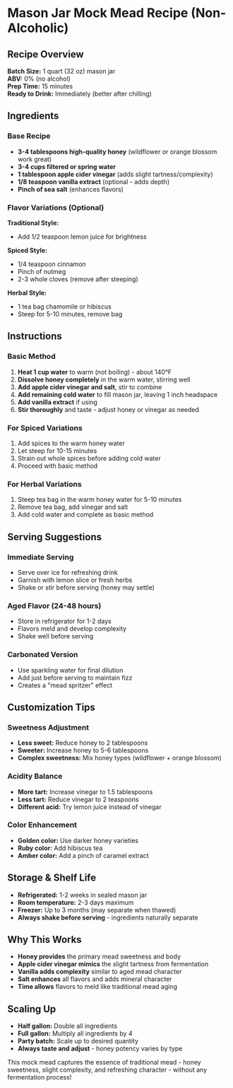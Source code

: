 # Mason Jar Mock Mead Recipe (Non-Alcoholic)

## Recipe Overview
**Batch Size:** 1 quart (32 oz) mason jar  
**ABV:** 0% (no alcohol)  
**Prep Time:** 15 minutes  
**Ready to Drink:** Immediately (better after chilling)  

## Ingredients

### Base Recipe
- **3-4 tablespoons high-quality honey** (wildflower or orange blossom work great)
- **3-4 cups filtered or spring water**
- **1 tablespoon apple cider vinegar** (adds slight tartness/complexity)
- **1/8 teaspoon vanilla extract** (optional - adds depth)
- **Pinch of sea salt** (enhances flavors)

### Flavor Variations (Optional)
**Traditional Style:**
- Add 1/2 teaspoon lemon juice for brightness

**Spiced Style:**
- 1/4 teaspoon cinnamon
- Pinch of nutmeg
- 2-3 whole cloves (remove after steeping)

**Herbal Style:**
- 1 tea bag chamomile or hibiscus
- Steep for 5-10 minutes, remove bag

## Instructions

### Basic Method
1. **Heat 1 cup water** to warm (not boiling) - about 140°F
2. **Dissolve honey completely** in the warm water, stirring well
3. **Add apple cider vinegar and salt**, stir to combine
4. **Add remaining cold water** to fill mason jar, leaving 1 inch headspace
5. **Add vanilla extract** if using
6. **Stir thoroughly** and taste - adjust honey or vinegar as needed

### For Spiced Variations
1. Add spices to the warm honey water
2. Let steep for 10-15 minutes
3. Strain out whole spices before adding cold water
4. Proceed with basic method

### For Herbal Variations
1. Steep tea bag in the warm honey water for 5-10 minutes
2. Remove tea bag, add vinegar and salt
3. Add cold water and complete as basic method

## Serving Suggestions

### Immediate Serving
- Serve over ice for refreshing drink
- Garnish with lemon slice or fresh herbs
- Shake or stir before serving (honey may settle)

### Aged Flavor (24-48 hours)
- Store in refrigerator for 1-2 days
- Flavors meld and develop complexity
- Shake well before serving

### Carbonated Version
- Use sparkling water for final dilution
- Add just before serving to maintain fizz
- Creates a "mead spritzer" effect

## Customization Tips

### Sweetness Adjustment
- **Less sweet:** Reduce honey to 2 tablespoons
- **Sweeter:** Increase honey to 5-6 tablespoons
- **Complex sweetness:** Mix honey types (wildflower + orange blossom)

### Acidity Balance
- **More tart:** Increase vinegar to 1.5 tablespoons
- **Less tart:** Reduce vinegar to 2 teaspoons
- **Different acid:** Try lemon juice instead of vinegar

### Color Enhancement
- **Golden color:** Use darker honey varieties
- **Ruby color:** Add hibiscus tea
- **Amber color:** Add a pinch of caramel extract

## Storage & Shelf Life
- **Refrigerated:** 1-2 weeks in sealed mason jar
- **Room temperature:** 2-3 days maximum
- **Freezer:** Up to 3 months (may separate when thawed)
- **Always shake before serving** - ingredients naturally separate

## Why This Works
- **Honey provides** the primary mead sweetness and body
- **Apple cider vinegar mimics** the slight tartness from fermentation
- **Vanilla adds complexity** similar to aged mead character
- **Salt enhances** all flavors and adds mineral character
- **Time allows** flavors to meld like traditional mead aging

## Scaling Up
- **Half gallon:** Double all ingredients
- **Full gallon:** Multiply all ingredients by 4
- **Party batch:** Scale up to desired quantity
- **Always taste and adjust** - honey potency varies by type

This mock mead captures the essence of traditional mead - honey sweetness, slight complexity, and refreshing character - without any fermentation process!
